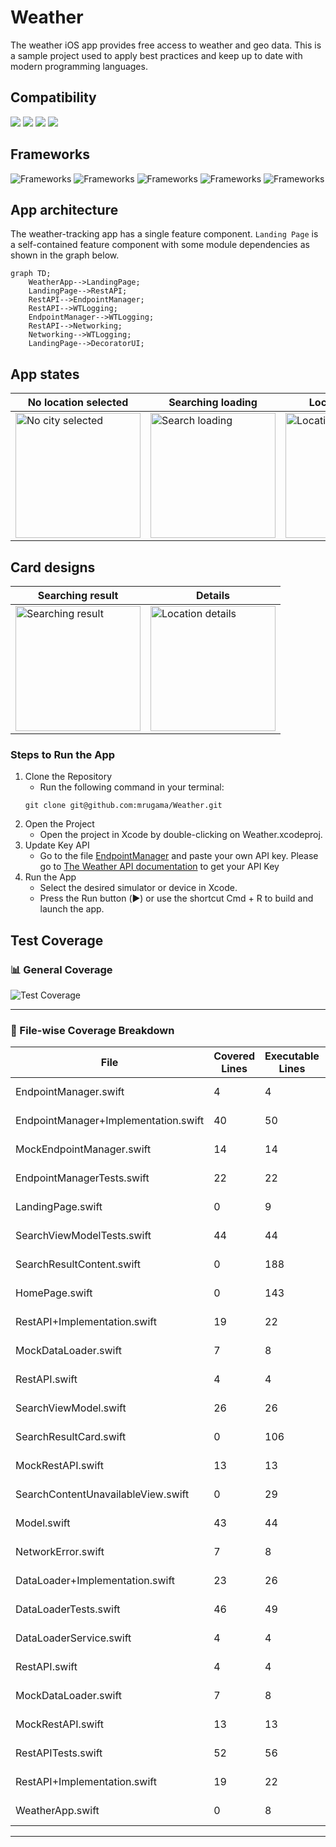 # Weather
The weather iOS app provides free access to weather and geo data. This is a sample project used to apply best practices and keep up to date with modern programming languages.
## Compatibility
![](https://img.shields.io/badge/iOS-iOS_17+-informational?style=flat&logo=iOS&logoColor=white&color=2bbc8a)
![](https://img.shields.io/badge/Swift-4-informational?style=flat&logo=Swift&logoColor=white&color=2bbc8a)
![](https://img.shields.io/badge/Swift-5-informational?style=flat&logo=Swift&logoColor=white&color=2bbc8a)
![](https://img.shields.io/badge/Swift-6-informational?style=flat&logo=Swift&logoColor=white&color=2bbc8a)

## Frameworks
![Frameworks](https://img.shields.io/badge/API-SwiftUI-informational?style=flat&logo=Framework&logoColor=white&color=2bbc8a)
![Frameworks](https://img.shields.io/badge/API-Testing-informational?style=flat&logo=Framework&logoColor=white&color=2bbc8a)
![Frameworks](https://img.shields.io/badge/API-Concurrency-informational?style=flat&logo=Framework&logoColor=white&color=2bbc8a)
![Frameworks](https://img.shields.io/badge/API-OSLog-informational?style=flat&logo=Framework&logoColor=white&color=2bbc8a)
![Frameworks](https://img.shields.io/badge/Framework-SwiftPM-informational?style=flat&logo=Framework&logoColor=white&color=2bbc8a)

## App architecture
The weather-tracking app has a single feature component. `Landing Page` is a self-contained feature component with some module dependencies as shown in the graph below.
```mermaid
graph TD;
    WeatherApp-->LandingPage;
    LandingPage-->RestAPI;
    RestAPI-->EndpointManager;
    RestAPI-->WTLogging;
    EndpointManager-->WTLogging;
    RestAPI-->Networking;
    Networking-->WTLogging;
    LandingPage-->DecoratorUI;
```
## App states
| No location selected | Searching loading | Location details | Error handler
| ---- | ---- | ---- | ---- |
| <img src="https://github.com/user-attachments/assets/99563261-6435-4550-8054-68d6ea7c6792" alt="No city selected" width="200"> | <img src="https://github.com/user-attachments/assets/2bbd802d-576e-4c8c-b154-0c0eb443ffbf" alt="Search loading" width="200"> | <img src="https://github.com/user-attachments/assets/14c83383-b927-49a0-b985-ac94d0411175" alt="Location details" width="200"> | <img src="https://github.com/user-attachments/assets/fdf4cc61-d0d8-4be5-bacd-d780d2daf7a0" alt="Error handler" width="200"> |

## Card designs
| Searching result | Details |
| ---- | ---- |
| <img src="https://github.com/user-attachments/assets/00539ad5-72c0-4c66-ba94-926681db604f" alt="Searching result" width="200"> | <img src="https://github.com/user-attachments/assets/125e86ad-5a79-4e09-a6e1-09fb0018c9c5" alt="Location details" width="200"> |



### Steps to Run the App


1. Clone the Repository
    - Run the following command in your terminal:
    ```
    git clone git@github.com:mrugama/Weather.git
    ```
2. Open the Project
    - Open the project in Xcode by double-clicking on Weather.xcodeproj.
3. Update Key API
    - Go to the file [EndpointManager](https://github.com/mrugama/Weather/blob/f79f74f70b42f9f3eae7eed950832a32c1bedf3c/WeatherCore/Sources/Foundation/EndpointManager/Implementation/EndpointManager%2BImplementation.swift#L16) and paste your own API key. Please go to [The Weather API documentation](https://www.weatherapi.com/docs/) to get your API Key
4. Run the App
    - Select the desired simulator or device in Xcode.
    - Press the Run button (▶️) or use the shortcut Cmd + R to build and launch the app.


## Test Coverage

### 📊 General Coverage
![Test Coverage](https://img.shields.io/badge/Coverage-44%25-yellow?style=flat&logo=swift&logoColor=white&label=Good%20Job)

---
### 📄 File-wise Coverage Breakdown
| File | Covered Lines | Executable Lines | Coverage |
|------|--------------|-----------------|----------|
| EndpointManager.swift | 4 | 4 | ![Coverage](https://img.shields.io/badge/Coverage-100%25-green?style=flat&logo=swift&logoColor=white&label=Excellent) |
| EndpointManager+Implementation.swift | 40 | 50 | ![Coverage](https://img.shields.io/badge/Coverage-80%25-green?style=flat&logo=swift&logoColor=white&label=Excellent) |
| MockEndpointManager.swift | 14 | 14 | ![Coverage](https://img.shields.io/badge/Coverage-100%25-green?style=flat&logo=swift&logoColor=white&label=Excellent) |
| EndpointManagerTests.swift | 22 | 22 | ![Coverage](https://img.shields.io/badge/Coverage-100%25-green?style=flat&logo=swift&logoColor=white&label=Excellent) |
| LandingPage.swift | 0 | 9 | ![Coverage](https://img.shields.io/badge/Coverage-0%25-red?style=flat&logo=swift&logoColor=white&label=Needs%20Attention) |
| SearchViewModelTests.swift | 44 | 44 | ![Coverage](https://img.shields.io/badge/Coverage-100%25-green?style=flat&logo=swift&logoColor=white&label=Excellent) |
| SearchResultContent.swift | 0 | 188 | ![Coverage](https://img.shields.io/badge/Coverage-0%25-red?style=flat&logo=swift&logoColor=white&label=Needs%20Attention) |
| HomePage.swift | 0 | 143 | ![Coverage](https://img.shields.io/badge/Coverage-0%25-red?style=flat&logo=swift&logoColor=white&label=Needs%20Attention) |
| RestAPI+Implementation.swift | 19 | 22 | ![Coverage](https://img.shields.io/badge/Coverage-86%25-green?style=flat&logo=swift&logoColor=white&label=Excellent) |
| MockDataLoader.swift | 7 | 8 | ![Coverage](https://img.shields.io/badge/Coverage-88%25-green?style=flat&logo=swift&logoColor=white&label=Excellent) |
| RestAPI.swift | 4 | 4 | ![Coverage](https://img.shields.io/badge/Coverage-100%25-green?style=flat&logo=swift&logoColor=white&label=Excellent) |
| SearchViewModel.swift | 26 | 26 | ![Coverage](https://img.shields.io/badge/Coverage-100%25-green?style=flat&logo=swift&logoColor=white&label=Excellent) |
| SearchResultCard.swift | 0 | 106 | ![Coverage](https://img.shields.io/badge/Coverage-0%25-red?style=flat&logo=swift&logoColor=white&label=Needs%20Attention) |
| MockRestAPI.swift | 13 | 13 | ![Coverage](https://img.shields.io/badge/Coverage-100%25-green?style=flat&logo=swift&logoColor=white&label=Excellent) |
| SearchContentUnavailableView.swift | 0 | 29 | ![Coverage](https://img.shields.io/badge/Coverage-0%25-red?style=flat&logo=swift&logoColor=white&label=Needs%20Attention) |
| Model.swift | 43 | 44 | ![Coverage](https://img.shields.io/badge/Coverage-98%25-green?style=flat&logo=swift&logoColor=white&label=Excellent) |
| NetworkError.swift | 7 | 8 | ![Coverage](https://img.shields.io/badge/Coverage-88%25-green?style=flat&logo=swift&logoColor=white&label=Excellent) |
| DataLoader+Implementation.swift | 23 | 26 | ![Coverage](https://img.shields.io/badge/Coverage-88%25-green?style=flat&logo=swift&logoColor=white&label=Excellent) |
| DataLoaderTests.swift | 46 | 49 | ![Coverage](https://img.shields.io/badge/Coverage-94%25-green?style=flat&logo=swift&logoColor=white&label=Excellent) |
| DataLoaderService.swift | 4 | 4 | ![Coverage](https://img.shields.io/badge/Coverage-100%25-green?style=flat&logo=swift&logoColor=white&label=Excellent) |
| RestAPI.swift | 4 | 4 | ![Coverage](https://img.shields.io/badge/Coverage-100%25-green?style=flat&logo=swift&logoColor=white&label=Excellent) |
| MockDataLoader.swift | 7 | 8 | ![Coverage](https://img.shields.io/badge/Coverage-88%25-green?style=flat&logo=swift&logoColor=white&label=Excellent) |
| MockRestAPI.swift | 13 | 13 | ![Coverage](https://img.shields.io/badge/Coverage-100%25-green?style=flat&logo=swift&logoColor=white&label=Excellent) |
| RestAPITests.swift | 52 | 56 | ![Coverage](https://img.shields.io/badge/Coverage-93%25-green?style=flat&logo=swift&logoColor=white&label=Excellent) |
| RestAPI+Implementation.swift | 19 | 22 | ![Coverage](https://img.shields.io/badge/Coverage-86%25-green?style=flat&logo=swift&logoColor=white&label=Excellent) |
| WeatherApp.swift | 0 | 8 | ![Coverage](https://img.shields.io/badge/Coverage-0%25-red?style=flat&logo=swift&logoColor=white&label=Needs%20Attention) |
---

